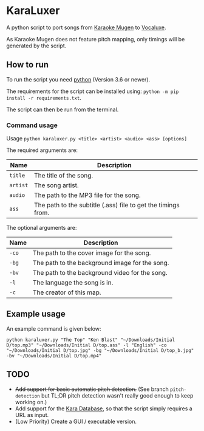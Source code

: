 # KaraLuxer

A python script to port songs from [Karaoke Mugen](https://karaokes.moe/en/) to [Vocaluxe](https://www.vocaluxe.org/).

As Karaoke Mugen does not feature pitch mapping, only timings will be generated by the script.

## How to run

To run the script you need [python](https://www.python.org/) (Version 3.6 or newer).

The requirements for the script can be installed using: `python -m pip install -r requirements.txt`.

The script can then be run from the terminal.

### Command usage

Usage `python karaluxer.py <title> <artist> <audio> <ass> [options]`

The required arguments are:

| Name     | Description                                                   |
| -------- | ------------------------------------------------------------- |
| `title`  | The title of the song.                                        |
| `artist` | The song artist.                                              |
| `audio`  | The path to the MP3 file for the song.                        |
| `ass`    | The path to the subtitle (.ass) file to get the timings from. |

The optional arguments are:

| Name  | Description                                                   |
| ----- | ------------------------------------------------------------- |
| `-co` | The path to the cover image for the song.                     |
| `-bg` | The path to the background image for the song.                |
| `-bv` | The path to the background video for the song.                |
| `-l`  | The language the song is in.                                  |
| `-c`  | The creator of this map.                                      |

## Example usage

An example command is given below:

`python karaluxer.py "The Top" "Ken Blast" "~/Downloads/Initial D/top.mp3" "~/Downloads/Initial D/top.ass" -l "English" -co "~/Downloads/Initial D/top.jpg" -bg "~/Downloads/Initial D/top_b.jpg" -bv "~/Downloads/Initial D/top.mp4"`

## TODO

- ~~Add support for basic automatic pitch detection.~~ (See branch `pitch-detection` but TL;DR pitch detection wasn't really good enough to keep working on.)
- Add support for the [Kara Database](https://kara.moe/), so that the script simply requires a URL as input.
- (Low Priority) Create a GUI / executable version.
